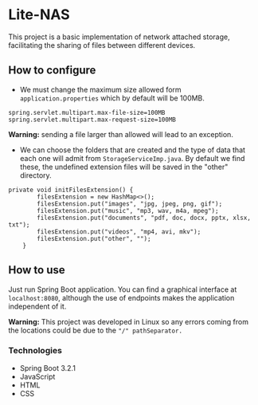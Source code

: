
# Lite-NAS

This project is a basic implementation of network attached storage, facilitating the sharing of files between different devices.

## How to configure
* We must change the maximum size allowed form `application.properties` which by default will be 100MB.
```
spring.servlet.multipart.max-file-size=100MB
spring.servlet.multipart.max-request-size=100MB
```
**Warning:** sending a file larger than allowed will lead to an exception.

* We can choose the folders that are created and the type of data that each one will admit from `StorageServiceImp.java`.
By default we find these, the undefined extension files will be saved in the "other" directory.

```
private void initFilesExtension() {
        filesExtension = new HashMap<>();
        filesExtension.put("images", "jpg, jpeg, png, gif");
        filesExtension.put("music", "mp3, wav, m4a, mpeg");
        filesExtension.put("documents", "pdf, doc, docx, pptx, xlsx, txt");
        filesExtension.put("videos", "mp4, avi, mkv");
        filesExtension.put("other", "");
    }
```
## How to use

Just run Spring Boot application.
You can find a graphical interface at `localhost:8080`, although the use of endpoints makes the application independent of it.


**Warning:** This project was developed in Linux so any errors coming from the locations could be due to the `"/" pathSeparator.`

### Technologies
* Spring Boot 3.2.1
* JavaScript
* HTML
* CSS
